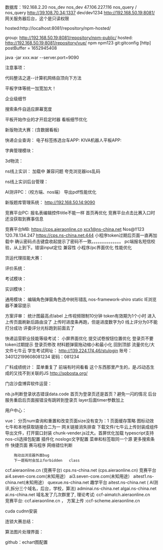 数据库：192.168.2.20  nos_dev nos_dev
47.106.227.116 nos_query / nos_query
http://39.108.70.34:1337   dev/dev1234
http://192.168.50.19:8081/
网关服务器后台，这个是只读权限

hosted:http://localhost:8081/repository/npm-hosted/

group: http://192.168.50.19:8081/repository/npm-public/
hosted: http://192.168.50.19:8081/repository/vue/
npm npm123
git:gitconfig [http]
	postBuffer = 1652945408

 java -jar xxx.war  --server.port=9090   

注意事项：

代码整洁之道--计算机网络自顶向下方法


平板字体等统一加宽加大！



企业级细节

搜索条件自适应屏幕宽度

平板开始作业的才开启定时器
看板细节优化


新版物流大赛：(含数据看板)

快递企业查询：
电子标签拣选台车APP:
KIVA机器人平板APP:

字典管理模块：

3d物流：


ns线上实训：
加载中
兼容问题
夸克浏览器ios乱码

ns线上实训后台管理：


AI测评PC：（校方端、nos端）
导出pdf性能优化


新版题库管理系统：
http://192.168.50.14:9090


竞赛平台PC:
报名表编辑控件title不能一样
首页再优化
竞赛平台点击比赛入口时还没获取到赛事信息

竞赛平台MB:
https://cps.aieraonline.cn
xcx1@ns-china.net
Nos@!!123 
120.78.134.247
https://cps.ns-china.net:444
小程序token过期后页面一直再加载中
确认密码点击键盘收起提示了密码不一致。。。。。。。。。。。。。。
pc端报名短信校验，从上到下。错误input定位
兼容性
小程序/pc界面优化
性能优化

货运代理技能大赛：


评价系统：

考试模块：

实训模块：

通用模块：
编辑角色弹窗角色选中树形错乱  nos-framework-shiro  static
IE浏览器不兼容提示

方案评审：
统计图最高点label
上传视频限制10分钟
token有效期为1个小时
进入上传页面刷新后路由没了
上传时进度条再跑，但是进度数字为0
线上评分为0不能打分成功
评委评分光标跑到前面去了


快递运营职业技能等级考试：
小屏界面优化
提交试卷按钮位置优化
登录页不要token过期提示
登录页修改
材料题弹窗拖动缩小和最小化
回到顶部
流量优化/大文件七牛云
学生考试网址：
http://139.224.174.46/stulogin
账号：340122199608081234   密码：081234



广科成绩统计：
菜单重复了
前端有时间看看 这个东西那里产生的，是JS动态生成的又找不到关联的JS
http://spbosta.org/

门店沙盘博弈软件运营：


nb.js判断登录状态错误data.code
首页为登录页还是首页？避免一闪的情况
后台服务重启后页面报错没有跳转到登录页
layer后面timer参数加上

用户中心：

vue：
分页num查询和重置和改变页面size没有变为：1
页面缓存策略
图标动效
七牛和本地获取链接合二为一
网关链接消失排查
下载文件/七牛云上传封装成组件
导出文件，打开窗口封装
chunk-vender.js过大。首屏优化加载
typescript支持
nos-cli选择包配置
插件化
noslogo文字配置
菜单和标签取同一个源
更多搜索条件
快捷页面
赛马程序
网络错位判断


```
	拖动出浏览器外面bug
	下一题有时会加上forbidden	class
```



ccf.aieraonline.cn  (竞赛平台)
cps.ns-china.net (cps.aieraonline.cn) 竞赛平台
ai4.seven-core.com(未知用途）
ai3.seven-core.com(未知用途）
aitest1.ns-china.net(未知用途）
quexue.ns-china.net  趣学平台
aitest.ns-china.net ( AI测评,拆分三个域名，后台，学校，算法)
adminai.ns-china.net 
algai.ns-china.net
ai.ns-china.net
域名发了几次群里了, 理论考试:  ccf-aimatch.aieraonline.cn    
竞赛平台:  ccf.aieraonline.cn  ，
方案上传 :ccf-scheme.aieraonline.cn  


cuda cudnn安装

连锁大赛总结：


算法图片处理界面：




github：echart图配置
